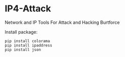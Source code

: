 # IP4-Attack
Network and IP Tools For Attack and Hacking Burtforce

Install package:
```
pip install colorama
pip install ipaddress
pip install json
````
